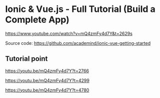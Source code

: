 # Ionic & Vue.js - Full Tutorial (Build a Complete App)

https://www.youtube.com/watch?v=mQ4zmFy4d7Y&t=2629s

Source code: https://github.com/academind/ionic-vue-getting-started

## Tutorial point

https://youtu.be/mQ4zmFy4d7Y?t=2766

https://youtu.be/mQ4zmFy4d7Y?t=4299

https://youtu.be/mQ4zmFy4d7Y?t=4780
